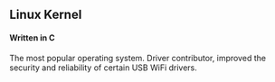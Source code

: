 ## Linux Kernel
#### Written in C

The most popular operating system.  Driver contributor, improved the security and reliability of certain USB WiFi drivers.

